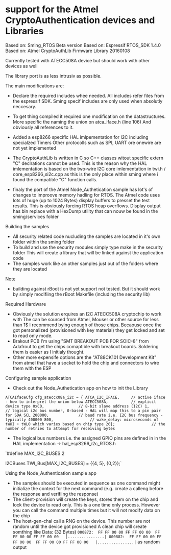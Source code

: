 # support for the Atmel CryptoAuthentication devices and Libraries

Based on: Sming_RTOS Beta version
Based on: Espressif RTOS_SDK 1.4.0
Based on: Atmel CryptoAuthLib Firmware Library 20160108

Currently tested with ATECC508A device but should work with other devices as well

The library port is as less intrusiv as possible.

The main modifications are:

-	Declare the required includes whee needed. 
	All includes refer files from the espressif SDK. Sming specif includes are only used when absolutly neccesary.
	
-	To get thing compiled it required one modification on the datastructures.
	More specific the naming the union on atca_iface.h (line 106)
	And obviously all references to it.

-	Added a esp8266 specific HAL imlpementation for I2C including specialzed Timers
	Other protocolls such as SPI, UART ore onewire are not yet implemented
	
-	The CryptoAuthLib is written in C so C++ classes witout specific extern "C" declrations cannot be used.
	This is the reason why the HAL imlementation is based on the two-wire I2C core imlementation in
	twi.h / core_esp8266_si2c.cpp as this is the only place within sming where i found the compatible "C" 
	function calls.
	
- 	finaly the port of the Atmel Node_Authetication sample has lot's of changes to improove memory hadling
	for RTOS. The Atmel code uses lots of huge (up to 1024 Bytes) display buffers to presset the test results.
	This is obviously forcing RTOS heap overflows. 
	Display output has bin replace with a HexDump utility that can nouw be found in the sming/services folder
	
Building the samples

-	All security related code nucluding the samples are located in it's own folder within the sming folder
-	To build and use the security modules simply type make in the security folder
	This will create a library that will be linked against the application code
-	The samples work like an other samples just out of the folders where they are located

Note 

- 	building against rBoot is not yet support not tested. But it should work by simply modifiing the rBoot 
	Makefile (including the security lib)
	
Required Hardware

-	Obviously the solution erquires an I2C ATECC508A cryptochip to work with
	The can be sourced from Atmel, Mouser or other source for less than 1$
	I recommend bying enough of those chips. Becaouse once the got personalized (provisioned with key
	material) they get locked and set to read only mode.
-	Brakout PCB
	I'm using "SMT BREAKOUT PCB FOR SOIC-8" from Adafrout to get the chips comaptible with breakout boards.
	Soldering them is easier as I initialy thought.
-	Other more expensife options are the "AT88CK101 Development Kit" from atmel that have a socket to hold the
	chip and connectors to wire them with the ESP 
	
Configuring sample application

-	Check out the Node_Authetication app on how to init the Library

`ATCAIfaceCfg cfg_ateccx08a_i2c = {
		ATCA_I2C_IFACE, 	// active iface - how to interpret the union below
		ATECC508A, 			// explicit device type
		0xC0, 				// 8-bit slave address (I2C)
		1, 					// logical i2c bus number, 0-based - HAL will map this to a pin pair for SDA SCL
		200000, 			// baud rate i.e. I2C bus frequency - typically 400000
		800,				// wake_delay: microseconds of tWHI + tWLO which varies based on chip type
		20};				// the number of retries to attempt for receiving bytes`
		

-	The logical bus numbers i.e. the assigned GPIO pins are defined in in the HAL implementation -> hal_esp8266_i2c_RTOS.h

`#define MAX_I2C_BUSES 2

I2CBuses TWI_Bus[MAX_I2C_BUSES] = {{4, 5}, {0,2}};`

Using the Node_Authentication sample app

-	The samples should be executed in sequence as one command might initialize the context for the next command (e.g. create a calleng before the response and verifiing the response)
-	The client-provision will create the keys, stores them on the chip and lock the device to read only.
	This is a one time only process. However you can call the command multiple times but it will not modify
	data on the chip
-	The host-gen-chal call a RNG on the device. This number are not random until the device got provisioned
	A clean chip will create somthing like 
	Data: (32 Bytes)
`000872:  FF FF 00 00 FF FF 00 00  FF FF 00 00 FF FF 00 00   |................|
000882:  FF FF 00 00 FF FF 00 00  FF FF 00 00 FF FF 00 00   |................|`
	as random output
	





	
	

	
	
	
	